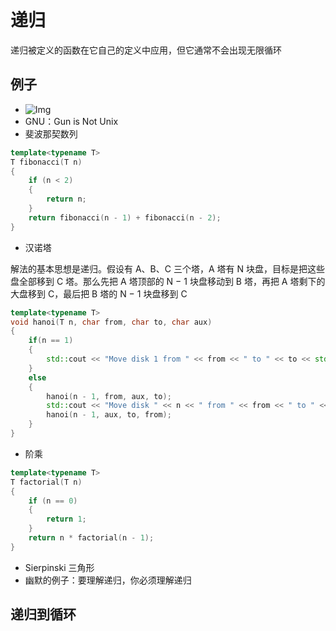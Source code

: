 # 递归

递归被定义的函数在它自己的定义中应用，但它通常不会出现无限循环

## 例子

- ![Img](Digui1.jfif)
- GNU：Gun is Not Unix
- 斐波那契数列

```cpp
template<typename T>
T fibonacci(T n)
{
    if (n < 2)
    {
        return n;
    }
    return fibonacci(n - 1) + fibonacci(n - 2);
}
```

- 汉诺塔

解法的基本思想是递归。假设有 A、B、C 三个塔，A 塔有 N 块盘，目标是把这些盘全部移到 C 塔。那么先把 A 塔顶部的 N − 1 块盘移动到 B 塔，再把 A 塔剩下的大盘移到 C，最后把 B 塔的 N − 1 块盘移到 C

```cpp
template<typename T>
void hanoi(T n, char from, char to, char aux)
{
    if(n == 1)
    {
        std::cout << "Move disk 1 from " << from << " to " << to << std::endl;
    }
    else
    {
        hanoi(n - 1, from, aux, to);
        std::cout << "Move disk " << n << " from " << from << " to " << to << std::endl;
        hanoi(n - 1, aux, to, from);
    }
}
```

- 阶乘

```cpp
template<typename T>
T factorial(T n)
{
    if (n == 0)
    {
        return 1;
    }
    return n * factorial(n - 1);
}
```

- Sierpinski 三角形
- 幽默的例子：要理解递归，你必须理解递归

## 递归到循环
